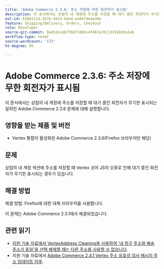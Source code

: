 ```yaml
---
title: 'Adobe Commerce 2.3.6: 주소 저장에 무한 회전자가 표시됨'
description: 이 문서에서는 상점의 내 계정에 주소를 저장할 때 대기 중인 회전자가 무기한 표시되는 알려진 Adobe Commerce 2.3.6 문제에 대해 설명합니다.
exl-id: 63841114-167e-4915-b6ed-ee0ef4eae36e
feature: Shipping/Delivery, Orders, Checkout
role: Developer
source-git-commit: 0ad52eceb776b71604c4f467a70c13191bb9a1eb
workflow-type: tm+mt
source-wordcount: '173'
ht-degree: 0%

---
```


# Adobe Commerce 2.3.6: 주소 저장에 무한 회전자가 표시됨

이 문서에서는 상점의 내 계정에 주소를 저장할 때 대기 중인 회전자가 무기한 표시되는 알려진 Adobe Commerce 2.3.6 문제에 대해 설명합니다.

## 영향을 받는 제품 및 버전

* Vertex 통합이 활성화된 Adobe Commerce 2.3.6(Firefox 브라우저만 해당)

## 문제

상점의 내 계정 섹션에 주소를 저장할 때 Vertex 코어 JS의 오류로 인해 대기 중인 회전자가 무기한 표시되는 경우가 있습니다.

## 해결 방법

해결 방법: Firefox에 대한 대체 브라우저를 사용합니다.

이 문제는 Adobe Commerce 2.3.1에서 해결되었습니다.

## 관련 읽기

* [지원 기술 자료에서 VertexAddress Cleaning을 사용하여 &#39;내 청구 주소와 배송 주소가 동일&#39;을 선택 해제할 때는 다른 주소를 사용할 수 없습니다](/help/troubleshooting/miscellaneous/vertex-address-cleansing-different-addresses-not-allowed.md).
* 지원 기술 자료에서 [Adobe Commerce 2.4.1 Vertex 주소 유효성 검사 메시지 주소 업데이트 이후](/help/troubleshooting/miscellaneous/magento-2-4-1-vertex-address-validation-message-post-address-update.md).
